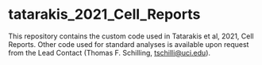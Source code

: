 # tatarakis_2021_Cell_Reports


This repository contains the custom code used in Tatarakis et al, 2021, Cell Reports. Other code used for standard analyses is available upon request from the Lead Contact (Thomas F. Schilling, tschilli@uci.edu).
